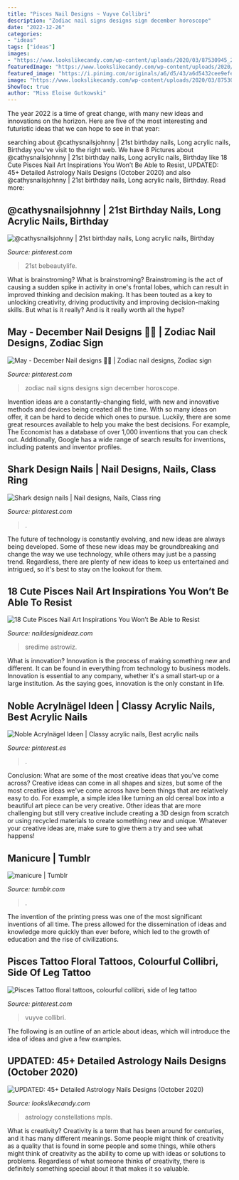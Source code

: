 ```yaml
---
title: "Pisces Nail Designs ~ Vuyve Collibri"
description: "Zodiac nail signs designs sign december horoscope"
date: "2022-12-26"
categories:
- "ideas"
tags: ["ideas"]
images:
- "https://www.lookslikecandy.com/wp-content/uploads/2020/03/87530945_262294378098608_5650887372087451788_n.jpg"
featuredImage: "https://www.lookslikecandy.com/wp-content/uploads/2020/03/87530945_262294378098608_5650887372087451788_n.jpg"
featured_image: "https://i.pinimg.com/originals/a6/d5/43/a6d5432cee9efe4d4fd0104e34a81504.jpg"
image: "https://www.lookslikecandy.com/wp-content/uploads/2020/03/87530945_262294378098608_5650887372087451788_n.jpg"
ShowToc: true
author: "Miss Eloise Gutkowski"
---
```



The year 2022 is a time of great change, with many new ideas and innovations on the horizon. Here are five of the most interesting and futuristic ideas that we can hope to see in that year:

	

		
searching about @cathysnailsjohnny | 21st birthday nails, Long acrylic nails, Birthday you've visit to the right web. We have 8 Pictures about @cathysnailsjohnny | 21st birthday nails, Long acrylic nails, Birthday like 18 Cute Pisces Nail Art Inspirations You Won’t Be Able to Resist, UPDATED: 45+ Detailed Astrology Nails Designs (October 2020) and also @cathysnailsjohnny | 21st birthday nails, Long acrylic nails, Birthday. Read more:
		
    
## @cathysnailsjohnny | 21st Birthday Nails, Long Acrylic Nails, Birthday

<img loading=lazy src="https://i.pinimg.com/736x/df/13/a4/df13a4a07d9c0204432ba6856b9bc34e.jpg" onerror="this.onerror=null;this.src='https://tse1.mm.bing.net/th?id=OIP.Pfj73Lljj2k2UKxczEU5HwHaJQ&amp;pid=15.1';" alt="@cathysnailsjohnny | 21st birthday nails, Long acrylic nails, Birthday">

_Source: pinterest.com_

>21st bebeautylife. 

	

What is brainstroming?
What is brainstroming? Brainstroming is the act of causing a sudden spike in activity in one's frontal lobes, which can result in improved thinking and decision making. It has been touted as a key to unlocking creativity, driving productivity and improving decision-making skills. But what is it really? And is it really worth all the hype?

    
## May - December Nail Designs 💅🏼 | Zodiac Nail Designs, Zodiac Sign

<img loading=lazy src="https://i.pinimg.com/originals/3a/e1/05/3ae1059cc3e89b470674c636bcc4e5d0.jpg" onerror="this.onerror=null;this.src='https://tse1.mm.bing.net/th?id=OIP.jA4HPFAB-68q49t-KSw38QHaHa&amp;pid=15.1';" alt="May - December Nail designs 💅🏼 | Zodiac nail designs, Zodiac sign">

_Source: pinterest.com_

>zodiac nail signs designs sign december horoscope. 

	

Invention ideas are a constantly-changing field, with new and innovative methods and devices being created all the time. With so many ideas on offer, it can be hard to decide which ones to pursue. Luckily, there are some great resources available to help you make the best decisions. For example, The Economist has a database of over 1,000 inventions that you can check out. Additionally, Google has a wide range of search results for inventions, including patents and inventor profiles.

    
## Shark Design Nails | Nail Designs, Nails, Class Ring

<img loading=lazy src="https://i.pinimg.com/originals/64/9c/93/649c93d273497f3869d173d850cde05d.jpg" onerror="this.onerror=null;this.src='https://tse4.mm.bing.net/th?id=OIP.DgT1kmeNaiS_pZHE3umscgHaHa&amp;pid=15.1';" alt="Shark design nails | Nail designs, Nails, Class ring">

_Source: pinterest.com_

>. 

	

The future of technology is constantly evolving, and new ideas are always being developed. Some of these new ideas may be groundbreaking and change the way we use technology, while others may just be a passing trend. Regardless, there are plenty of new ideas to keep us entertained and intrigued, so it's best to stay on the lookout for them.

    
## 18 Cute Pisces Nail Art Inspirations You Won’t Be Able To Resist

<img loading=lazy src="https://www.naildesignideaz.com/wp-content/uploads/2017/10/Horoscope-Goddess-with-this-Galactic-Chrome-Nail-1068x601.jpg" onerror="this.onerror=null;this.src='https://tse3.mm.bing.net/th?id=OIP.ob5gE8H_ehUvh6MSpKBklQHaEK&amp;pid=15.1';" alt="18 Cute Pisces Nail Art Inspirations You Won’t Be Able to Resist">

_Source: naildesignideaz.com_

>sredime astrowiz. 

	

What is innovation?
Innovation is the process of making something new and different. It can be found in everything from technology to business models. Innovation is essential to any company, whether it's a small start-up or a large institution. As the saying goes, innovation is the only constant in life.

    
## Noble Acrylnägel Ideen | Classy Acrylic Nails, Best Acrylic Nails

<img loading=lazy src="https://i.pinimg.com/736x/3f/b4/b3/3fb4b30b4e0cf0aa19613ab5356308dc.jpg" onerror="this.onerror=null;this.src='https://tse3.mm.bing.net/th?id=OIP.nexCpJvWJ50qR_NlKJdZDwHaMH&amp;pid=15.1';" alt="Noble Acrylnägel Ideen | Classy acrylic nails, Best acrylic nails">

_Source: pinterest.es_

>. 

	

Conclusion: What are some of the most creative ideas that you've come across?
Creative ideas can come in all shapes and sizes, but some of the most creative ideas we've come across have been things that are relatively easy to do. For example, a simple idea like turning an old cereal box into a beautiful art piece can be very creative. Other ideas that are more challenging but still very creative include creating a 3D design from scratch or using recycled materials to create something new and unique. Whatever your creative ideas are, make sure to give them a try and see what happens!

    
## Manicure | Tumblr

<img loading=lazy src="https://68.media.tumblr.com/ff6ba65df74aa83ee587c9042a1cd2b8/tumblr_o2gqfda7JC1v7y7vco1_400.gif" onerror="this.onerror=null;this.src='https://tse4.mm.bing.net/th?id=OIP.KT7fx68t7cxxXasQOLxccwHaHa&amp;pid=15.1';" alt="manicure | Tumblr">

_Source: tumblr.com_

>. 

	

The invention of the printing press was one of the most significant inventions of all time. The press allowed for the dissemination of ideas and knowledge more quickly than ever before, which led to the growth of education and the rise of civilizations.

    
## Pisces Tattoo Floral Tattoos, Colourful Collibri, Side Of Leg Tattoo

<img loading=lazy src="https://i.pinimg.com/originals/a6/d5/43/a6d5432cee9efe4d4fd0104e34a81504.jpg" onerror="this.onerror=null;this.src='https://tse1.mm.bing.net/th?id=OIP.tZO3YYSbtWkVzDcYZzTzDwHaPj&amp;pid=15.1';" alt="Pisces Tattoo floral tattoos, colourful collibri, side of leg tattoo">

_Source: pinterest.com_

>vuyve collibri. 

	

The following is an outline of an article about ideas, which will introduce the idea of ideas and give a few examples.

    
## UPDATED: 45+ Detailed Astrology Nails Designs (October 2020)

<img loading=lazy src="https://www.lookslikecandy.com/wp-content/uploads/2020/03/87530945_262294378098608_5650887372087451788_n.jpg" onerror="this.onerror=null;this.src='https://tse4.mm.bing.net/th?id=OIP.-Qx5HX8YeTRhM927UstxTAHaJQ&amp;pid=15.1';" alt="UPDATED: 45+ Detailed Astrology Nails Designs (October 2020)">

_Source: lookslikecandy.com_

>astrology constellations mpls. 

	

What is creativity?
Creativity is a term that has been around for centuries, and it has many different meanings. Some people might think of creativity as a quality that is found in some people and some things, while others might think of creativity as the ability to come up with ideas or solutions to problems. Regardless of what someone thinks of creativity, there is definitely something special about it that makes it so valuable.

